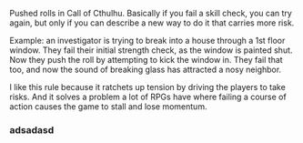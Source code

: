 Pushed rolls in Call of Cthulhu. Basically if you fail a skill check, you can try again, but only if you can describe a new way to do it that carries more risk.

Example: an investigator is trying to break into a house through a 1st floor window. They fail their initial strength check, as the window is painted shut. Now they push the roll by attempting to kick the window in. They fail that too, and now the sound of breaking glass has attracted a nosy neighbor.

I like this rule because it ratchets up tension by driving the players to take risks. And it solves a problem a lot of RPGs have where failing a course of action causes the game to stall and lose momentum.



### adsadasd
